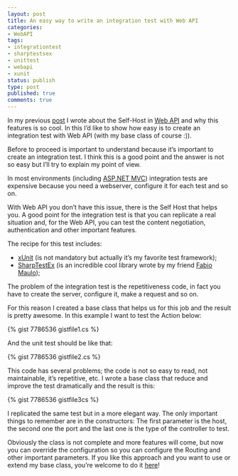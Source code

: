 ```yaml
---
layout: post
title: An easy way to write an integration test with Web API
categories:
- WebAPI
tags:
- integrationtest
- sharptestsex
- unittest
- webapi
- xunit
status: publish
type: post
published: true
comments: true
---
```

In my previous <a title="Self-Host with Web API" href="http://tostring.it/2012/07/16/self-host-with-web-api/" target="_blank">post</a> I wrote about the Self-Host in <a title="More posts about Web API" href="http://tostring.it/tag/webapi/" target="_blank">Web API</a> and why this features is so cool. In this I’d like to show how easy is to create an integration test with Web API (with my base class of course :)).

Before to proceed is important to understand because it’s important to create an integration test.
I think this is a good point and the answer is not so easy but I’ll try to explain my point of view.

In most environments (including <a title="More posts about ASP.NET MVC" href="http://tostring.it/tag/aspnetmvc/">ASP.NET MVC</a>) integration tests are expensive because you need a webserver, configure it for each test and so on.

With Web API you don’t have this issue, there is the Self Host that helps you. A good point for the integration test is that you can replicate a real situation and, for the Web API, you can test the content negotiation, authentication and other important features.

The recipe for this test includes:
<ul>
	<li><a title="xUnit Official Site" href="http://xunit.codeplex.com/" target="_blank">xUnit</a> (is not mandatory but actually it’s my favorite test framework);</li>
	<li><a title="SharpTestsEx Official Site" href="http://sharptestex.codeplex.com/" target="_blank">SharpTestEx</a> (is an incredible cool library wrote by my friend <a title="Fabio Maulo's blog" href="http://fabiomaulo.blogspot.it/" target="_blank">Fabio Maulo</a>);</li>
</ul>
The problem of the integration test is the repetitiveness code, in fact you have to create the server, configure it, make a request and so on.

For this reason I created a base class that helps us for this job and the result is pretty awesome.
In this example I want to test the Action below:

{% gist 7786536 gistfile1.cs %}

And the unit test should be like that:

{% gist 7786536 gistfile2.cs %}

This code has several problems; the code is not so easy to read, not maintainable, it’s repetitive, etc.
I wrote a base class that reduce and improve the test dramatically and the result is this:

{% gist 7786536 gistfile3cs %}

I replicated the same test but in a more elegant way. The only important things to remember are in the constructors:
The first parameter is the host, the second one the port and the last one is the type of the controller to test.

Obviously the class is not complete and more features will come, but now you can override the configuration so you can configure the Routing and other important parameters.
If you like this approach and you want to use or extend my base class, you’re welcome to do it <a title="WebAPI Base test class" href="https://github.com/imperugo/Spike/blob/master/imperugo.webapi.selfhost/imperugo.webapi.integrationTest/WebApiClassBase.cs" target="_blank">here</a>!
